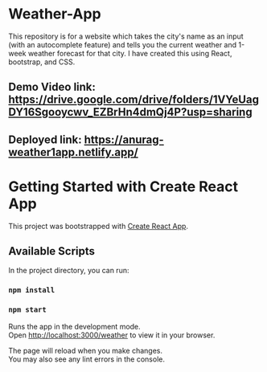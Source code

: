 # Weather-App
This repository is for a website which takes the city's name as an input (with an autocomplete feature) and tells you the current weather and 1-week weather forecast for that city. I have created this using React, bootstrap, and CSS.



## Demo Video link: https://drive.google.com/drive/folders/1VYeUagDY16Sgooycwv_EZBrHn4dmQj4P?usp=sharing 

## Deployed link: https://anurag-weather1app.netlify.app/ 






# Getting Started with Create React App

This project was bootstrapped with [Create React App](https://github.com/facebook/create-react-app).

## Available Scripts

In the project directory, you can run:

### `npm install`
### `npm start`

Runs the app in the development mode.\
Open [http://localhost:3000/weather](http://localhost:3000/weather) to view it in your browser.

The page will reload when you make changes.\
You may also see any lint errors in the console.

